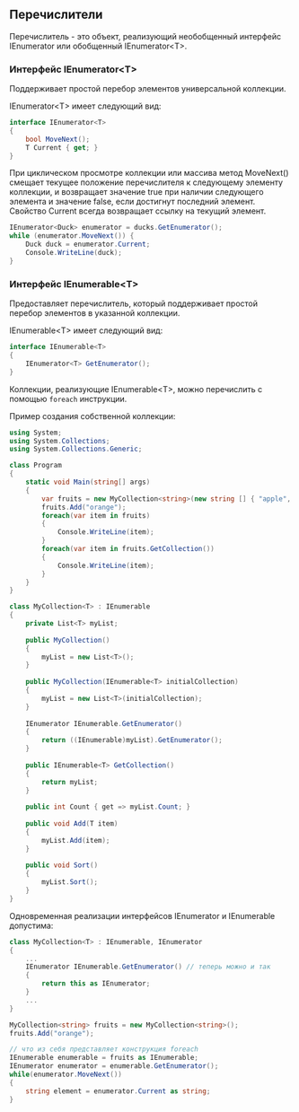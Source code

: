 ## Перечислители



Перечислитель - это объект, реализующий необобщенный интерфейс IEnumerator или обобщенный IEnumerator\<T\>.

### Интерфейс IEnumerator\<T\>

Поддерживает простой перебор элементов универсальной коллекции.

IEnumerator\<T\> имеет следующий вид:
```c#
interface IEnumerator<T>
{
	bool MoveNext();
	T Current { get; }
}
```

При циклическом просмотре коллекции или массива метод MoveNext() смещает текущее положение перечислителя к следующему элементу коллекции, и возвращает значение true при наличии следующего элемента и значение false, если достигнут последний элемент. Свойство Current всегда возвращает ссылку на текущий элемент. 
```c#
IEnumerator<Duck> enumerator = ducks.GetEnumerator();
while (enumerator.MoveNext()) {
	Duck duck = enumerator.Current;
	Console.WriteLine(duck);
}
```



### Интерфейс IEnumerable\<T\>

Предоставляет перечислитель, который поддерживает простой перебор элементов в указанной коллекции.

IEnumerable\<T\> имеет следующий вид:
```c#
interface IEnumerable<T>
{
	IEnumerator<T> GetEnumerator();
}
```

Коллекции, реализующие IEnumerable\<T\>, можно перечислить с помощью `foreach` инструкции.

Пример создания собственной коллекции:
```c#
using System;
using System.Collections;
using System.Collections.Generic;

class Program
{
    static void Main(string[] args)
    {
        var fruits = new MyCollection<string>(new string [] { "apple", "pear"});
        fruits.Add("orange");
        foreach(var item in fruits)
        {
            Console.WriteLine(item);
        }
        foreach(var item in fruits.GetCollection())
        {
            Console.WriteLine(item);
        }
    }
}

class MyCollection<T> : IEnumerable
{
    private List<T> myList;
    
    public MyCollection()
    {
        myList = new List<T>();
    }
    
    public MyCollection(IEnumerable<T> initialCollection)
    {
        myList = new List<T>(initialCollection);
    }
    
    IEnumerator IEnumerable.GetEnumerator()
    {
        return ((IEnumerable)myList).GetEnumerator();
    }
    
    public IEnumerable<T> GetCollection()
    {
        return myList;
    }
    
    public int Count { get => myList.Count; }
   
    public void Add(T item)
    {
        myList.Add(item);
    }
    
    public void Sort()
    {
        myList.Sort();
    }
}
```



Одновременная реализации интерфейсов IEnumerator и IEnumerable допустима:

```c#
class MyCollection<T> : IEnumerable, IEnumerator
{
    ...
    IEnumerator IEnumerable.GetEnumerator() // теперь можно и так
    {
        return this as IEnumerator;
    }
    ...
}

MyCollection<string> fruits = new MyCollection<string>();
fruits.Add("orange");

// что из себя представляет конструкция foreach
IEnumerable enumerable = fruits as IEnumerable;
IEnumerator enumerator = enumerable.GetEnumerator();
while(enumerator.MoveNext())
{
    string element = enumerator.Current as string;
}
```

